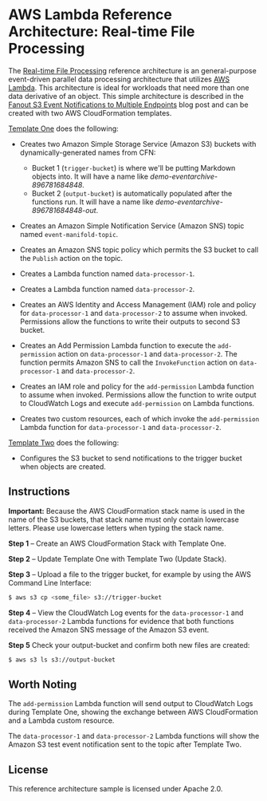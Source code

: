 # AWS Lambda Reference Architecture: Real-time File Processing

The [Real-time File Processing](https://s3.amazonaws.com/awslambda-reference-architectures/file-processing/lambda-refarch-fileprocessing.pdf) reference architecture is an general-purpose event-driven parallel data processing architecture that utilizes [AWS Lambda](https://aws.amazon.com/lambda). This architecture is ideal for workloads that need more than one data derivative of an object. This simple architecture is described in the [Fanout S3 Event Notifications to Multiple Endpoints](https://aws.amazon.com/blogs/compute/fanout-s3-event-notifications-to-multiple-endpoints/) blog post and can be created with two AWS CloudFormation templates.

[Template One](https://s3.amazonaws.com/awslambda-reference-architectures/file-processing/lambda_file_processing.template)
does the following:

-   Creates two Amazon Simple Storage Service (Amazon S3) buckets with dynamically-generated names from CFN:
    - Bucket 1 (`trigger-bucket`) is where we'll be putting Markdown objects into.  It will have a name like *demo-eventarchive-896781684848*.
    - Bucket 2 (`output-bucket`) is automatically  populated after the functions run.  It will have a name like *demo-eventarchive-896781684848-out*.


-   Creates an Amazon Simple Notification Service (Amazon SNS) topic named `event-manifold-topic`.

-   Creates an Amazon SNS topic policy which permits the S3 bucket to call the `Publish` action on the topic.

-   Creates a Lambda function named `data-processor-1`.

-   Creates a Lambda function named `data-processor-2`.

-   Creates an AWS Identity and Access Management (IAM) role and policy for `data-processor-1` and `data-processor-2` to assume when invoked. Permissions allow the functions to write their outputs to second S3 bucket.

-   Creates an Add Permission Lambda function to execute the
    `add-permission` action on `data-processor-1` and `data-processor-2`.
    The function permits Amazon SNS to call the `InvokeFunction` action on
   `data-processor-1` and `data-processor-2`.

-   Creates an IAM role and policy for the `add-permission` Lambda function to assume when invoked. Permissions allow the function to write output to CloudWatch Logs and execute `add-permission` on Lambda functions.

-   Creates two custom resources, each of which invoke the `add-permission` Lambda function for `data-processor-1` and `data-processor-2`.

[Template Two](https://s3.amazonaws.com/awslambda-reference-architectures/file-processing/lambda_file_processing_update.template)
does the following:

-   Configures the S3 bucket to send notifications to the trigger bucket when objects are created.

## Instructions

**Important:** Because the AWS CloudFormation stack name is used in the name of the S3 buckets, that stack name must only contain lowercase letters. Please use
lowercase letters when typing the stack name.

**Step 1** – Create an AWS CloudFormation Stack with Template One.

**Step 2** – Update Template One with Template Two (Update Stack).

**Step 3** – Upload a file to the trigger bucket, for example by using the AWS
Command Line Interface:

```bash
$ aws s3 cp <some_file> s3://trigger-bucket
```

**Step 4** – View the CloudWatch Log events for the `data-processor-1` and `data-processor-2` Lambda functions for evidence that both functions
received the Amazon SNS message of the Amazon S3 event.

**Step 5** Check your output-bucket and confirm both new files are created:

```bash
$ aws s3 ls s3://output-bucket
```


## Worth Noting

The `add-permission` Lambda function will send output to CloudWatch Logs during Template One, showing the exchange between AWS CloudFormation and a Lambda custom resource.

The `data-processor-1` and `data-processor-2` Lambda functions will show the Amazon S3 test event notification sent to the topic after Template Two.

## License

This reference architecture sample is licensed under Apache 2.0.
